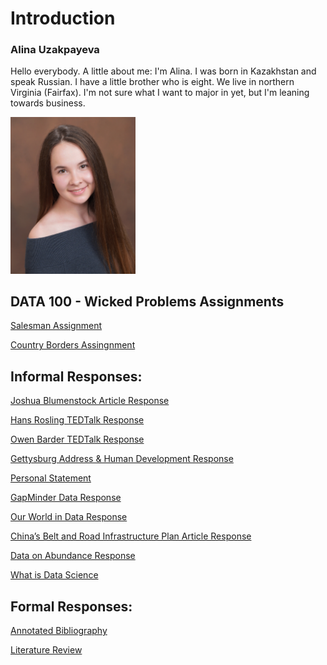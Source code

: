 # Introduction
### Alina Uzakpayeva
Hello everybody. A little about me: I'm Alina. I was born in Kazakhstan and speak Russian. I have a little brother who is eight. We live in northern Virginia (Fairfax). I'm not sure what I want to major in yet, but I'm leaning towards business. 

<img src="IMG-8784.JPG" width=200>




## DATA 100 - Wicked Problems Assignments
[Salesman Assignment](JPG_Finished_Homes.JPG)

[Country Borders Assingnment](kazakhstan.png)
## Informal Responses:
[Joshua Blumenstock Article Response](Joshua_Blumenstock_Article_Response.md)

[Hans Rosling TEDTalk Response](Hans_Rosling_TEDTalk_Response.md)

[Owen Barder TEDTalk Response](Owen_Barder_TedTalk_Response.md)

[Gettysburg Address & Human Development Response](Informal_Response_1.md)

[Personal Statement](essay_about_me_data_science.md)

[GapMinder Data Response](gap_minder_data_response.md) 

[Our World in Data Response](Our_world_in_data_response.md)

[China’s Belt and Road Infrastructure Plan Article Response](China_BRI_Response.md)

[Data on Abundance Response](data_on_abundance_response.md)

[What is Data Science](data_science_response.md)

## Formal Responses:
[Annotated Bibliography](https://github.com/auzakpayeva/wicked_problems/blob/3bd7244e99b1f35cd67674665df139c5d79cf9d4/Annotated%20Bibliography_Alina%20Uzakpayeva.docx)

[Literature Review](https://github.com/auzakpayeva/wicked_problems/blob/11b6664ec88ab3777105b922b35f6d1213415fc4/Literature%20Review_Alina%20Uzakpayeva.docx)
